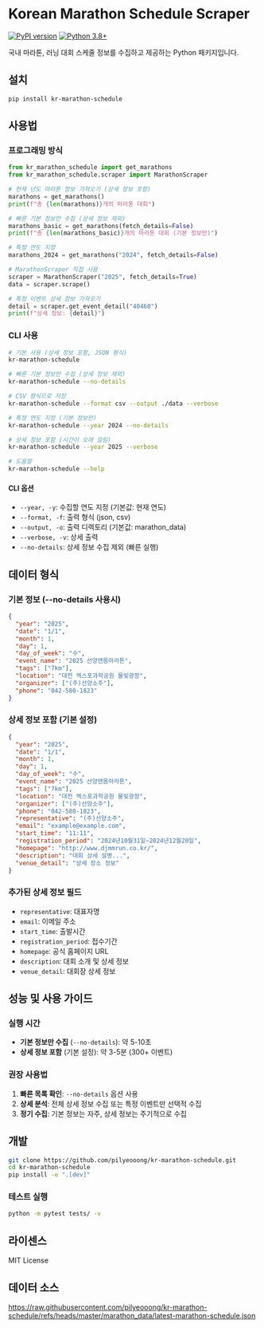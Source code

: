 # Korean Marathon Schedule Scraper

[![PyPI version](https://badge.fury.io/py/kr-marathon-schedule.svg)](https://badge.fury.io/py/kr-marathon-schedule)
[![Python 3.8+](https://img.shields.io/badge/python-3.8+-blue.svg)](https://www.python.org/downloads/)

국내 마라톤, 러닝 대회 스케줄 정보를 수집하고 제공하는 Python 패키지입니다.

## 설치

```bash
pip install kr-marathon-schedule
```

## 사용법

### 프로그래밍 방식

```python
from kr_marathon_schedule import get_marathons
from kr_marathon_schedule.scraper import MarathonScraper

# 현재 년도 마라톤 정보 가져오기 (상세 정보 포함)
marathons = get_marathons()
print(f"총 {len(marathons)}개의 마라톤 대회")

# 빠른 기본 정보만 수집 (상세 정보 제외)
marathons_basic = get_marathons(fetch_details=False)
print(f"총 {len(marathons_basic)}개의 마라톤 대회 (기본 정보만)")

# 특정 연도 지정
marathons_2024 = get_marathons("2024", fetch_details=False)

# MarathonScraper 직접 사용
scraper = MarathonScraper("2025", fetch_details=True)
data = scraper.scrape()

# 특정 이벤트 상세 정보 가져오기
detail = scraper.get_event_detail("40468")
print(f"상세 정보: {detail}")
```

### CLI 사용

```bash
# 기본 사용 (상세 정보 포함, JSON 형식)
kr-marathon-schedule

# 빠른 기본 정보만 수집 (상세 정보 제외)
kr-marathon-schedule --no-details

# CSV 형식으로 저장
kr-marathon-schedule --format csv --output ./data --verbose

# 특정 연도 지정 (기본 정보만)
kr-marathon-schedule --year 2024 --no-details

# 상세 정보 포함 (시간이 오래 걸림)
kr-marathon-schedule --year 2025 --verbose

# 도움말
kr-marathon-schedule --help
```

#### CLI 옵션

- `--year, -y`: 수집할 연도 지정 (기본값: 현재 연도)
- `--format, -f`: 출력 형식 (json, csv)
- `--output, -o`: 출력 디렉토리 (기본값: marathon_data)
- `--verbose, -v`: 상세 출력
- `--no-details`: 상세 정보 수집 제외 (빠른 실행)

## 데이터 형식

### 기본 정보 (--no-details 사용시)

```json
{
  "year": "2025",
  "date": "1/1",
  "month": 1,
  "day": 1,
  "day_of_week": "수",
  "event_name": "2025 선양맨몸마라톤",
  "tags": ["7km"],
  "location": "대전 엑스포과학공원 물빛광장",
  "organizer": ["(주)선양소주"],
  "phone": "042-580-1823"
}
```

### 상세 정보 포함 (기본 설정)

```json
{
  "year": "2025",
  "date": "1/1",
  "month": 1,
  "day": 1,
  "day_of_week": "수",
  "event_name": "2025 선양맨몸마라톤",
  "tags": ["7km"],
  "location": "대전 엑스포과학공원 물빛광장",
  "organizer": ["(주)선양소주"],
  "phone": "042-580-1823",
  "representative": "(주)선양소주",
  "email": "example@example.com",
  "start_time": "11:11",
  "registration_period": "2024년10월31일~2024년12월20일",
  "homepage": "http://www.djmmrun.co.kr/",
  "description": "대회 상세 설명...",
  "venue_detail": "상세 장소 정보"
}
```

### 추가된 상세 정보 필드

- `representative`: 대표자명
- `email`: 이메일 주소
- `start_time`: 출발시간
- `registration_period`: 접수기간
- `homepage`: 공식 홈페이지 URL
- `description`: 대회 소개 및 상세 정보
- `venue_detail`: 대회장 상세 정보

## 성능 및 사용 가이드

### 실행 시간

- **기본 정보만 수집** (`--no-details`): 약 5-10초
- **상세 정보 포함** (기본 설정): 약 3-5분 (300+ 이벤트)

### 권장 사용법

1. **빠른 목록 확인**: `--no-details` 옵션 사용
2. **상세 분석**: 전체 상세 정보 수집 또는 특정 이벤트만 선택적 수집
3. **정기 수집**: 기본 정보는 자주, 상세 정보는 주기적으로 수집

## 개발

```bash
git clone https://github.com/pilyeooong/kr-marathon-schedule.git
cd kr-marathon-schedule
pip install -e ".[dev]"
```

### 테스트 실행

```bash
python -m pytest tests/ -v
```

## 라이센스

MIT License

## 데이터 소스

https://raw.githubusercontent.com/pilyeooong/kr-marathon-schedule/refs/heads/master/marathon_data/latest-marathon-schedule.json
